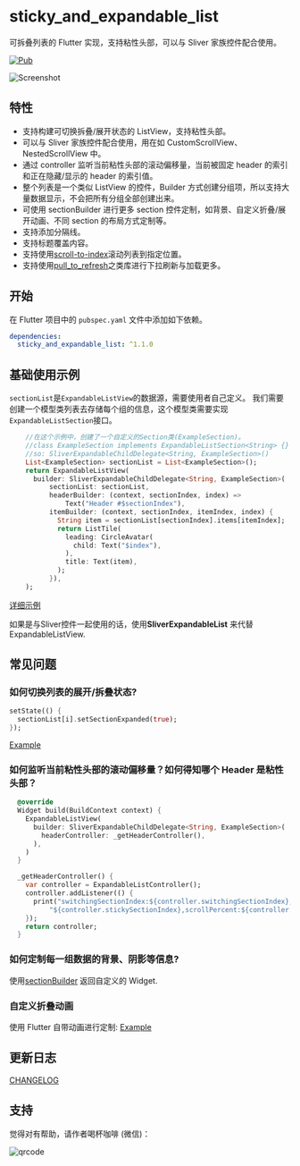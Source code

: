 # sticky_and_expandable_list

可拆叠列表的 Flutter 实现，支持粘性头部，可以与 Sliver 家族控件配合使用。

[![Pub](https://img.shields.io/pub/v/sticky_and_expandable_list.svg)](https://pub.dartlang.org/packages/sticky_and_expandable_list)

![Screenshot](https://raw.githubusercontent.com/tp7309/flutter_sticky_and_expandable_list/master/doc/images/sliverlist.gif)

## 特性

- 支持构建可切换拆叠/展开状态的 ListView，支持粘性头部。
- 可以与 Sliver 家族控件配合使用，用在如 CustomScrollView、NestedScrollView 中。
- 通过 controller 监听当前粘性头部的滚动偏移量，当前被固定 header 的索引和正在隐藏/显示的 header 的索引值。
- 整个列表是一个类似 ListView 的控件，Builder 方式创建分组项，所以支持大量数据显示，不会把所有分组全部创建出来。
- 可使用 sectionBuilder 进行更多 section 控件定制，如背景、自定义折叠/展开动画、不同 section 的布局方式定制等。
- 支持添加分隔线。
- 支持标题覆盖内容。
- 支持使用[scroll-to-index](https://github.com/quire-io/scroll-to-index)滚动列表到指定位置。
- 支持使用[pull_to_refresh](https://github.com/peng8350/flutter_pulltorefresh)之类库进行下拉刷新与加载更多。


## 开始

在 Flutter 项目中的 `pubspec.yaml` 文件中添加如下依赖。

```yaml
dependencies:
  sticky_and_expandable_list: ^1.1.0
```

## 基础使用示例
`sectionList`是`ExpandableListView`的数据源，需要使用者自己定义。
我们需要创建一个模型类列表去存储每个组的信息，这个模型类需要实现`ExpandableListSection`接口。
```dart
    //在这个示例中，创建了一个自定义的Section类(ExampleSection)。
    //class ExampleSection implements ExpandableListSection<String> {}
    //so: SliverExpandableChildDelegate<String, ExampleSection>()
    List<ExampleSection> sectionList = List<ExampleSection>();
    return ExpandableListView(
      builder: SliverExpandableChildDelegate<String, ExampleSection>(
          sectionList: sectionList,
          headerBuilder: (context, sectionIndex, index) =>
              Text("Header #$sectionIndex"),
          itemBuilder: (context, sectionIndex, itemIndex, index) {
            String item = sectionList[sectionIndex].items[itemIndex];
            return ListTile(
              leading: CircleAvatar(
                child: Text("$index"),
              ),
              title: Text(item),
            );
          }),
    );
```

[详细示例](https://github.com/tp7309/flutter_sticky_and_expandable_list/tree/master/example)

如果是与Sliver控件一起使用的话，使用**SliverExpandableList** 来代替ExpandableListView.

## 常见问题

### 如何切换列表的展开/拆叠状态?

```dart
setState(() {
  sectionList[i].setSectionExpanded(true);
});
```

[Example](https://github.com/tp7309/flutter_sticky_and_expandable_list/blob/master/example/lib/example_listview.dart)

### 如何监听当前粘性头部的滚动偏移量？如何得知哪个 Header 是粘性头部？

```dart
  @override
  Widget build(BuildContext context) {
    ExpandableListView(
      builder: SliverExpandableChildDelegate<String, ExampleSection>(
        headerController: _getHeaderController(),
      ),
    )
  }

  _getHeaderController() {
    var controller = ExpandableListController();
    controller.addListener(() {
      print("switchingSectionIndex:${controller.switchingSectionIndex}, stickySectionIndex:" +
          "${controller.stickySectionIndex},scrollPercent:${controller.percent}");
    });
    return controller;
  }
```

### 如何定制每一组数据的背景、阴影等信息?

使用[sectionBuilder](https://github.com/tp7309/flutter_sticky_and_expandable_list/blob/master/example/lib/example_custom_section_animation.dart)
返回自定义的 Widget.

### 自定义折叠动画

使用 Flutter 自带动画进行定制:
[Example](https://github.com/tp7309/flutter_sticky_and_expandable_list/blob/master/example/lib/example_custom_section_animation.dart)

## 更新日志

[CHANGELOG](https://github.com/tp7309/flutter_sticky_and_expandable_list/blob/master/CHANGELOG.md)

## 支持

觉得对有帮助，请作者喝杯咖啡 (微信)：

![qrcode](https://user-images.githubusercontent.com/5046191/118354036-b075ca80-b59b-11eb-862e-ffd1b8e1659f.png)
